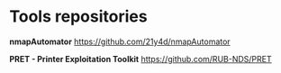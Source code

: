 # Tools repositories

**nmapAutomator** https://github.com/21y4d/nmapAutomator

**PRET - Printer Exploitation Toolkit** https://github.com/RUB-NDS/PRET
